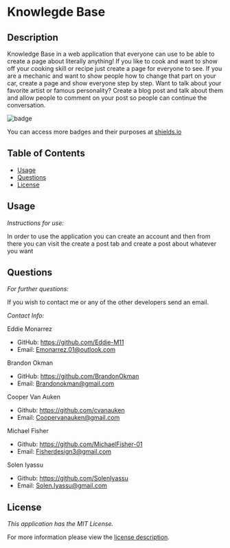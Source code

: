 # Knowlegde Base

## Description

Knowledge Base in a web application that everyone can use to be able to create a page about literally anything! If you like to cook and want to show off your cooking skill or recipe just create a page for everyone to see. If you are a mechanic and want to show people how to change that part on your car, create a page and show everyone step by step. Want to talk about your favorite artist or famous personality? Create a blog post and talk about them and allow people to comment on your post so people can continue the conversation.

![badge](https://img.shields.io/badge/license-MITLicense-brightorange)

You can access more badges and their purposes at [shields.io](https://shields.io)

## Table of Contents
  * [Usage](#usage)
  * [Questions](#questions)
  * [License](#license)
    
    
      
## Usage

  _Instructions for use:_

  In order to use the application you can create an account and then from there you can visit the create a post tab and create a post about whatever you want
      
## Questions
      
  _For further questions:_

  If you wish to contact me or any of the other developers send an email.
  
  _Contact Info:_

Eddie Monarrez
* GitHub: https://github.com/Eddie-M11
* Email: Emonarrez.01@outlook.com

Brandon Okman
* GitHub: https://github.com/BrandonOkman
* Email: Brandonokman@gmail.com

Cooper Van Auken
* Github: https://github.com/cvanauken
* Email: Coopervanauken@gmail.com

Michael Fisher
* Github: https://github.com/MichaelFisher-01
* Email: Fisherdesign3@gmail.com

Solen Iyassu
* Github: https://github.com/SolenIyassu
* Email: Solen.Iyassu@gmail.com

    
## License

      
  _This application has the MIT License._
      
  For more information please view the [license description](https://choosealicense.com/licenses/mit/).
  
  
